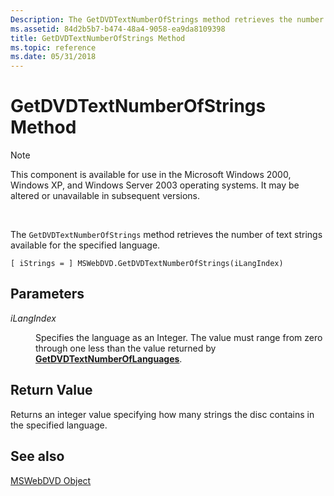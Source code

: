 ```yaml
---
Description: The GetDVDTextNumberOfStrings method retrieves the number of text strings available for the specified language.
ms.assetid: 84d2b5b7-b474-48a4-9058-ea9da8109398
title: GetDVDTextNumberOfStrings Method
ms.topic: reference
ms.date: 05/31/2018
---
```


# GetDVDTextNumberOfStrings Method

> [!Note]  
> This component is available for use in the Microsoft Windows 2000, Windows XP, and Windows Server 2003 operating systems. It may be altered or unavailable in subsequent versions.

 

The `GetDVDTextNumberOfStrings` method retrieves the number of text strings available for the specified language.

``` syntax
[ iStrings = ] MSWebDVD.GetDVDTextNumberOfStrings(iLangIndex)
```

## Parameters

<dl> <dt>

<span id="iLangIndex"></span><span id="ilangindex"></span><span id="ILANGINDEX"></span>*iLangIndex*
</dt> <dd>

Specifies the language as an Integer. The value must range from zero through one less than the value returned by [**GetDVDTextNumberOfLanguages**](getdvdtextnumberoflanguages-method.md).

</dd> </dl>

## Return Value

Returns an integer value specifying how many strings the disc contains in the specified language.

## See also

<dl> <dt>

[MSWebDVD Object](mswebdvd-object.md)
</dt> </dl>

 

 



